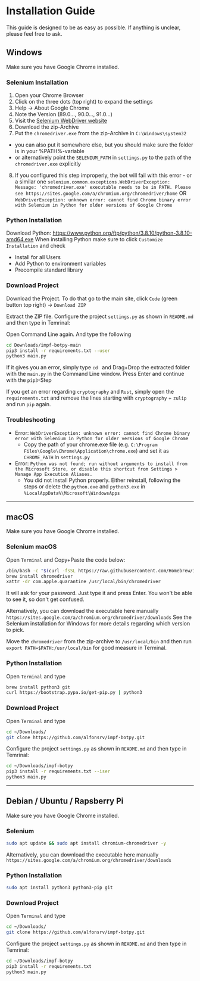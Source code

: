 # Installation Guide

This guide is designed to be as easy as possible. If anything is unclear, please feel free to ask.

## Windows

Make sure you have Google Chrome installed.

### Selenium Installation

1. Open your Chrome Browser 
2. Click on the three dots (top right) to expand the settings
3. Help -> About Google Chrome
4. Note the Version (89.0..., 90.0..., 91.0...)
5. Visit the [Selenium WebDriver website](https://sites.google.com/a/chromium.org/chromedriver/downloads)
6. Download the zip-Archive
7. Put the `chromedriver.exe` from the zip-Archive in `C:\Windows\system32`
  * you can also put it somewhere else, but you should make sure the folder is in your %PATH%-variable
  * or alternatively point the `SELENIUM_PATH` in `settings.py` to the path of the `chromedriver.exe` explicitly
8. If you configured this step improperly, the bot will fail with this error - or a similar one
   `selenium.common.exceptions.WebDriverException: Message: 'chromedriver.exe' executable needs to be in PATH. Please see https://sites.google.com/a/chromium.org/chromedriver/home`
   OR `WebDriverException: unknown error: cannot find Chrome binary error with Selenium in Python for older versions of Google Chrome`

### Python Installation

Download Python: https://www.python.org/ftp/python/3.8.10/python-3.8.10-amd64.exe
When installing Python make sure to click `Customize Installation` and check
* Install for all Users
* Add Python to environment variables
* Precompile standard library

### Download Project

Download the Project. To do that go to the main site, click `Code` (green button top right) -> `Download ZIP`

Extract the ZIP file. Configure the project `settings.py` as shown in `README.md` and then type in Temrinal:

Open Command Line again. And type the following

```bash
cd Downloads/impf-botpy-main
pip3 install -r requirements.txt --user
python3 main.py
```

If it gives you an error, simply type `cd ` and Drag+Drop the extracted folder with the `main.py` in the Command Line window.
Press Enter and continue with the `pip3`-Step

If you get an error regarding `cryptography` and `Rust`, simply open the `requirements.txt` and remove the lines 
starting with `cryptography` + `zulip` and run `pip` again.

### Troubleshooting

* Error: `WebDriverException: unknown error: cannot find Chrome binary error with Selenium in Python for older versions of Google Chrome`
  * Copy the path of your chrome.exe file (e.g. `C:\Program Files\Google\Chrome\Application\chrome.exe`) and set it as `CHROME_PATH` in `settings.py`
* Error: `Python was not found; run without arguments to install from the Microsoft Store, or disable this shortcut from Settings > Manage App Execution Aliases.`
  * You did not install Python properly. Either reinstall, following the steps or delete the `python.exe` and `python3.exe` in `%LocalAppData%\Microsoft\WindowsApps`
----

## macOS

Make sure you have Google Chrome installed.

### Selenium macOS

Open `Terminal` and Copy+Paste the code below:

```bash
/bin/bash -c "$(curl -fsSL https://raw.githubusercontent.com/Homebrew/install/HEAD/install.sh)"
brew install chromedriver
xattr -dr com.apple.quarantine /usr/local/bin/chromedriver
```

It will ask for your password. Just type it and press Enter. You won't be able to see it, so don't get confused.

Alternatively, you can download the executable here manually `https://sites.google.com/a/chromium.org/chromedriver/downloads`
See the Selenium installation for Windows for more details regarding which version to pick.

Move the `chromedriver` from the zip-archive to `/usr/local/bin` and then run `export PATH=$PATH:/usr/local/bin` for
good measure in Terminal.

### Python Installation

Open `Terminal` and type

```bash
brew install python3 git
curl https://bootstrap.pypa.io/get-pip.py | python3
```

### Download Project

Open `Terminal` and type

```bash
cd ~/Downloads/
git clone https://github.com/alfonsrv/impf-botpy.git
```

Configure the project `settings.py` as shown in `README.md` and then type in Temrinal:

```bash
cd ~/Downloads/impf-botpy
pip3 install -r requirements.txt --iser
python3 main.py
```


---

## Debian / Ubuntu / Rapsberry Pi

Make sure you have Google Chrome installed.

### Selenium

```bash
sudo apt update && sudo apt install chromium-chromedriver -y
```

Alternatively, you can download the executable here manually `https://sites.google.com/a/chromium.org/chromedriver/downloads`

### Python Installation

```bash
sudo apt install python3 python3-pip git
```

### Download Project

Open `Terminal` and type

```bash
cd ~/Downloads/
git clone https://github.com/alfonsrv/impf-botpy.git
```

Configure the project `settings.py` as shown in `README.md` and then type in Temrinal:

```bash
cd ~/Downloads/impf-botpy
pip3 install -r requirements.txt
python3 main.py
```